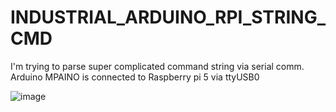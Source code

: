 # INDUSTRIAL_ARDUINO_RPI_STRING_CMD
I'm trying to parse super complicated command string via serial comm.
Arduino MPAINO is connected to Raspberry pi 5 via ttyUSB0

![image](https://github.com/saidijongo/INDUSTRIAL_ARDUINO_RPI_STRING_CMD/assets/31678025/087260e5-248c-4480-9c57-42a390d936fd)

